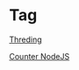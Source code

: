 # Tag

[Threding](https://gist.github.com/harshmaniya1/7165752b4383f99f56f7123e51d945aa)

[Counter NodeJS](https://gist.github.com/harshmaniya1/99b64732d4b49db8f61e51e6e467d2fc)